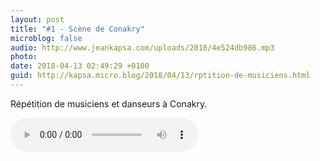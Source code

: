 ```yaml
---
layout: post
title: "#1 - Scène de Conakry"
microblog: false
audio: http://www.jeankapsa.com/uploads/2018/4e524db986.mp3
photo: 
date: 2018-04-13 02:49:29 +0100
guid: http://kapsa.micro.blog/2018/04/13/rptition-de-musiciens.html
---
```

Répétition de musiciens et danseurs à Conakry.

<audio controls="controls" src="http://www.jeankapsa.com/uploads/2018/4e524db986.mp3" />
